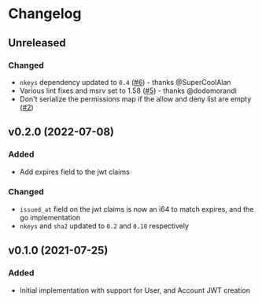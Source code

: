 # Changelog

## Unreleased

### Changed

- `nkeys` dependency updated to `0.4` ([#6](https://github.com/AircastDev/nats-jwt/pull/6)) - thanks @SuperCoolAlan
- Various lint fixes and msrv set to 1.58 ([#5](https://github.com/AircastDev/nats-jwt/pull/5)) - thanks @dodomorandi
- Don't serialize the permissions map if the allow and deny list are empty ([#2](https://github.com/AircastDev/nats-jwt/issues/2))

## v0.2.0 (2022-07-08)

### Added

- Add expires field to the jwt claims

### Changed

- `issued_at` field on the jwt claims is now an i64 to match expires, and the go implementation
- `nkeys` and `sha2` updated to `0.2` and `0.10` respectively

## v0.1.0 (2021-07-25)

### Added

- Initial implementation with support for User, and Account JWT creation
